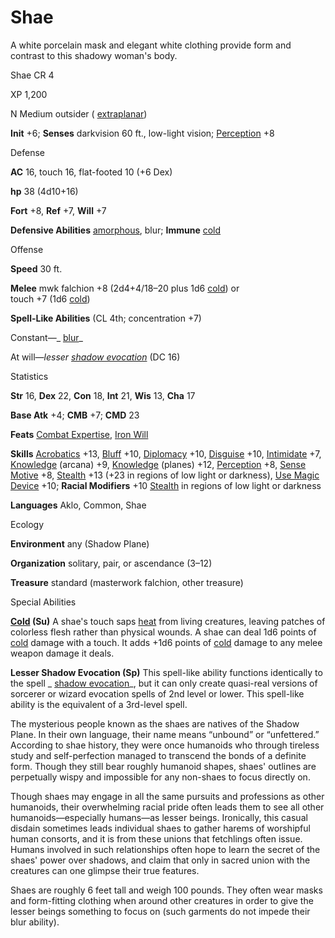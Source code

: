 # Shae

A white porcelain mask and elegant white clothing provide form and contrast to this shadowy woman's body.

Shae CR 4

XP 1,200

N Medium outsider ( [extraplanar](monsters/creatureTypes.md#_extraplanar-subtype))

**Init** +6; **Senses** darkvision 60 ft., low-light vision; [Perception](skills/perception.md#_perception) +8

Defense

**AC** 16, touch 16, flat-footed 10 (+6 Dex)

**hp** 38 (4d10+16)

**Fort** +8, **Ref** +7, **Will** +7

**Defensive Abilities** [amorphous](monsters/universalMonsterRules.md#_amorphous), blur; **Immune** [cold](monsters/creatureTypes.md#_cold-subtype)

Offense

**Speed** 30 ft.

**Melee** mwk falchion +8 (2d4+4/18–20 plus 1d6 [cold](monsters/creatureTypes.md#_cold-subtype)) or   
touch +7 (1d6 [cold](monsters/creatureTypes.md#_cold-subtype))

**Spell-Like Abilities** (CL 4th; concentration +7)

Constant—_ [blur](spells/blur.md#_blur)_

At will—_lesser [shadow evocation](spells/shadowEvocation.md#_shadow-evocation)_ (DC 16)

Statistics

**Str** 16, **Dex** 22, **Con** 18, **Int** 21, **Wis** 13, **Cha** 17

**Base Atk** +4; **CMB** +7; **CMD** 23

**Feats** [Combat Expertise](feats.md#_combat-expertise), [Iron Will](feats.md#_iron-will)

**Skills** [Acrobatics](skills/acrobatics.md#_acrobatics) +13, [Bluff](skills/bluff.md#_bluff) +10, [Diplomacy](skills/diplomacy.md#_diplomacy) +10, [Disguise](skills/disguise.md#_disguise) +10, [Intimidate](skills/intimidate.md#_intimidate) +7, [Knowledge](skills/knowledge.md#_knowledge) (arcana) +9, [Knowledge](skills/knowledge.md#_knowledge) (planes) +12, [Perception](skills/perception.md#_perception) +8, [Sense Motive](skills/senseMotive.md#_sense-motive) +8, [Stealth](skills/stealth.md#_stealth) +13 (+23 in regions of low light or darkness), [Use Magic Device](skills/useMagicDevice.md#_use-magic-device) +10; **Racial Modifiers** +10 [Stealth](skills/stealth.md#_stealth) in regions of low light or darkness

**Languages** Aklo, Common, Shae

Ecology

**Environment** any (Shadow Plane)

**Organization** solitary, pair, or ascendance (3–12)

**Treasure** standard (masterwork falchion, other treasure)

Special Abilities

**[Cold](monsters/creatureTypes.md#_cold-subtype) (Su)** A shae's touch saps [heat](monsters/universalMonsterRules.md#_heat) from living creatures, leaving patches of colorless flesh rather than physical wounds. A shae can deal 1d6 points of [cold](monsters/creatureTypes.md#_cold-subtype) damage with a touch. It adds +1d6 points of [cold](monsters/creatureTypes.md#_cold-subtype) damage to any melee weapon damage it deals.

**Lesser Shadow Evocation (Sp)** This spell-like ability functions identically to the spell _ [shadow evocation](spells/shadowEvocation.md#_shadow-evocation)_, but it can only create quasi-real versions of sorcerer or wizard evocation spells of 2nd level or lower. This spell-like ability is the equivalent of a 3rd-level spell.

The mysterious people known as the shaes are natives of the Shadow Plane. In their own language, their name means “unbound” or “unfettered.” According to shae history, they were once humanoids who through tireless study and self-perfection managed to transcend the bonds of a definite form. Though they still bear roughly humanoid shapes, shaes' outlines are perpetually wispy and impossible for any non-shaes to focus directly on.

Though shaes may engage in all the same pursuits and professions as other humanoids, their overwhelming racial pride often leads them to see all other humanoids—especially humans—as lesser beings. Ironically, this casual disdain sometimes leads individual shaes to gather harems of worshipful human consorts, and it is from these unions that fetchlings often issue. Humans involved in such relationships often hope to learn the secret of the shaes' power over shadows, and claim that only in sacred union with the creatures can one glimpse their true features.

Shaes are roughly 6 feet tall and weigh 100 pounds. They often wear masks and form-fitting clothing when around other creatures in order to give the lesser beings something to focus on (such garments do not impede their blur ability).

